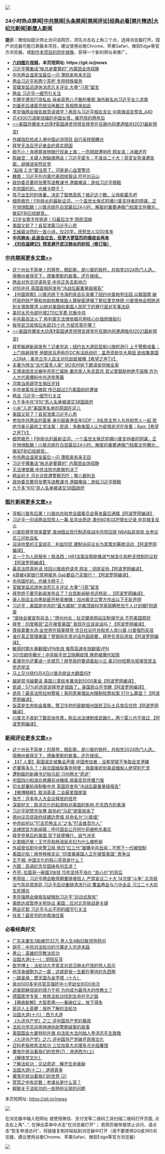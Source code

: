 ![](https://raw.githubusercontent.com/fqnews/bnews/master/64photo/fqnews-qr.jpg)

<div id="tt">
<h3>24小时热点禁闻|<a href="#%E4%B8%AD%E5%85%B1%E7%A6%81%E9%97%BB%E6%9B%B4%E5%A4%9A%E6%96%87%E7%AB%A0">中共禁闻</a>|<a href="#%E5%9B%BE%E7%89%87%E6%96%B0%E9%97%BB%E6%9B%B4%E5%A4%9A%E6%96%87%E7%AB%A0">头条禁闻</a>|<a href="#%E6%96%B0%E9%97%BB%E8%AF%84%E8%AE%BA%E6%9B%B4%E5%A4%9A%E6%96%87%E7%AB%A0">禁闻评论|<a href="#%E5%BF%85%E7%9C%8B%E7%BB%8F%E5%85%B8%E5%A5%BD%E6%96%87">经典必看|<a href="/video.md#%E7%A6%81%E7%89%87%E7%B2%BE%E9%80%89">禁片精选</a>|<a href="https://github.com/fqnews/djy/blob/master/gb/nf1351518.md#1">大纪元新闻</a>|<a href="https://github.com/fqnews/ntdtv/blob/master/gb/prog204.md#1">新唐人新闻</a></h3>
<div><b>提示：</b>微信如提示停止访问该网页，须先点击右上角三个点，选择浏览器打开。国产浏览器可能已屏蔽本项目，建议使用谷歌Chrome、苹果Safari、微软Edge等官方浏览器。或<a href="https://github.com/fqnews/bnews/blob/master/%E5%88%B6%E4%BD%9Cgit%E7%A6%81%E9%97%BB%E9%95%9C%E5%83%8F.md">制作本项目的同步镜像</a>，获得一个新的网址来推广。</div>
<ul>
<li><b><a href="http://d1.bdrive.tk/64.mp4" target="_blank">六四图片视频</a>，本页短网址: https://git.io/jnews</b></li>
<li><a href="/cbnews/20210306/1499757.md">习近平摞重话“帐总是要算的” 内蒙团全场寂静</a></li>
<li><a href="/cbnews/20210306/1499758.md">中共两会温家宝最后一问 薄熙来有来无回</a></li>
<li><a href="/cbnews/20210306/1499669.md">两会习近平有两个茶杯 专用特殊服务</a></li>
<li><a href="/topimagenews/20210306/1499662.md">官媒发延迟退休消息忘关评论 大量“刁民”留言</a></li>
<li><a href="/cbnews/20210306/1499864.md">两会 习近平一细节引关注</a></li>
<li><a href="/cbnews/20210306/1499683.md">牛腾宇遭吊打烧私处 母亲获悉儿子酷刑晕倒 海外联名向习近平女儿求救</a></li>
<li><a href="/lifebaike/20210306/1499819.md">刘备死后诸葛亮就没再赢过 真相原来如此</a></li>
<li><a href="/comments/20210307/1499952.md">李克强两会报告故意读错字？再现与习近平相左言论 中南海谣言预言_440</a></li>
<li><a href="/lifebaike/20210306/1499744.md">花4300万进斯坦福的中国女孩，被开除的两年后</a></li>
<li><a href="/comments/20210307/1499972.md">🔥🔥美国将爆发大动荡❓英国通灵师预言拜登在任期内将遭遇暗杀❗2021最新预言❗</a></li>
<li><a href="/cbnews/20210306/1499678.md">外媒指肛检成入境中国必测项目 自行采样图曝光</a></li>
<li><a href="/comments/20210307/1499936.md">拜登无法召开记者会的真实原因</a></li>
<li><a href="/cbnews/20210306/1499707.md">胆不小！肯德基食物银行现身上海：一亮相就遭哄抢 网友讽：冰箱还在</a></li>
<li><a href="/bannedvideo/20210306/1499812.md">陈破空：关键人物缺席两会！习近平密令：不准谈二十大！获奖女导演遭告密。胡锡进突然反党</a></li>
<li><a href="/comments/20210307/1499938.md">“起夜 2 次”要注意了，可能是心血管警讯</a></li>
<li><a href="/comments/20210306/1499853.md">魏晋：习近平在内蒙代表团放狠话 吓坏刘云山</a></li>
<li><a href="/cbnews/20210306/1499735.md">政协委员要将张謇写进教课书 港媒嘲讽：是给习近平擦鞋</a></li>
<li><a href="/topimagenews/20210306/1499666.md">中共国吃的，也被卡脖子？</a></li>
<li><a href="/lifebaike/20210307/1499960.md">孩子出生时的体重，决定了智商高低？接近这个数，父母偷着乐吧</a></li>
<li><a href="/comments/20210306/1499759.md">细思极恐！FBI局长的最新证词，一个盖世太保式抓捕川普支持者的阴谋，正在悄悄酝酿！川普总统在白宫最后24小时，解密的重要通俄门档案文件曝光，做实FBI已经蜕变。</a></li>
<li><a href="/yule/20210306/1499746.md">22岁女歌手传猝逝！IG最后文字 网民泪崩</a></li>
<li><a href="/cbnews/20210306/1499849.md">美国又软了？县官泄露习近平心思</a></li>
<li><a href="/lifebaike/20210306/1499718.md">王维最淡然的一首小诗，仅20字，抚慰世人1200多年</a></li>
<li><b><a href="/comments/20200211/1275071.md" target="_blank">中共肺炎-此波会过去，但更大更猛烈的瘟疫会再来</a></b></li>
<li><b><a href="/comments/20200207/1272816.md" target="_blank">《刘伯温碑记》预言避开武汉肺炎的妙招（修订版）</a></b></li>
</ul>
</div>

<div class="catlist">
<h3><a href="/cbnews/" target="_blank">中共禁闻</a><span><a href="/cbnews/" target="_blank" rel="nofollow">更多文章>></a></span></h3>
<ul>
<li><a href="/comments/20210307/1500151.md" target="_blank">这个州长不简单！怼拜登，晒彭斯，是川普的铁杆，共和党2024热门人选。得佛州者得天下，德桑蒂斯的故事，还在继续。</a></li>
<li><a href="/cbnews/20210307/1500068.md" target="_blank">两会对外交评语有变 中共正失去影响力</a></li>
<li><a href="/cbnews/20210307/1500067.md" target="_blank">对抗中共 英国首相将发布“冷战后最重量级报告”</a></li>
<li><a href="/comments/20210307/1500033.md" target="_blank">【中国观察】川普总统下令海豹突击队突袭了纽约州查帕夸庄园 以叛国罪 破坏政府财产罪和协助和教唆敌人罪秘密逮捕了希拉里克林顿 川普很快会把她送到关塔那摩湾 以她对美国和美国人民犯下的罪行面对军事法庭</a></li>
<li><a href="/cbnews/20210307/1500019.md" target="_blank">美印太司令部吁增270亿军费 抗衡中共</a></li>
<li><a href="/cbnews/20210307/1500006.md" target="_blank">中共最高法火了 称判案无法律依据可用核心价值观做指引</a></li>
<li><a href="/cbnews/20210307/1500005.md" target="_blank">报导武汉疫情后失踪25个月 方斌究竟在哪？</a></li>
<li><a href="/comments/20210307/1499972.md" target="_blank">🔥🔥美国将爆发大动荡❓英国通灵师预言拜登在任期内将遭遇暗杀❗2021最新预言❗</a></li>
<li><a href="/comments/20210307/1499966.md" target="_blank">拜登躲避新闻发布？记者穷追；纽约五大道巨型挺川旗帜游行 上千警察戒备；上门挑衅拜登  伊朗民兵声称在DC有活跃组织；盖茨资助华大基因 欲收集美国人DNA；奥克兰华人店主对抗劫匪被捕【希望之声TV】</a></li>
<li><a href="/cbnews/20210307/1499930.md" target="_blank">夫妻为想当“古代富贵人家” 拐2农村娃下跪请安伺候全家</a></li>
<li><a href="/comments/20210306/1499884.md" target="_blank">王靖渝因言论被中共死亡威胁 重庆家人失去音讯 其父曾鼓励他绝不屈服 作为人大代表爆料中共选举黑幕</a></li>
<li><a href="/cbnews/20210306/1499874.md" target="_blank">河南当局逼学生捐压岁钱</a></li>
<li><a href="/cbnews/20210306/1499865.md" target="_blank">中共骇客攻击微软 传已超过2万美国组织遭骇</a></li>
<li><a href="/cbnews/20210306/1499864.md" target="_blank">两会 习近平一细节引关注</a></li>
<li><a href="/cbnews/20210306/1499858.md" target="_blank">九千多中共“610”恶人名单被递交38国政府</a></li>
<li><a href="/cbnews/20210306/1499850.md" target="_blank">小米“入选”美国黑名单的原因在这儿</a></li>
<li><a href="/cbnews/20210306/1499849.md" target="_blank">美国又软了？县官泄露习近平心思</a></li>
<li><a href="/comments/20210306/1499828.md" target="_blank">参加中共两会的富豪 身价超香港去年GDP； 8名民主党人与共和党人一起 拒绝15美元最低工资法案；民调：多数美国人认为疫情状况在改善；8am【希望之声TV】</a></li>
<li><a href="/comments/20210306/1499759.md" target="_blank">细思极恐！FBI局长的最新证词，一个盖世太保式抓捕川普支持者的阴谋，正在悄悄酝酿！川普总统在白宫最后24小时，解密的重要通俄门档案文件曝光，做实FBI已经蜕变。</a></li>
<li><a href="/cbnews/20210306/1499758.md" target="_blank">中共两会温家宝最后一问 薄熙来有来无回</a></li>
<li><a href="/cbnews/20210306/1499757.md" target="_blank">习近平摞重话“帐总是要算的” 内蒙团全场寂静</a></li>
<li><a href="/cbnews/20210306/1499753.md" target="_blank">无法律依据 中共法院也能做判决了</a></li>
<li><a href="/cbnews/20210306/1499739.md" target="_blank">两会前夕 河北访民遭警察恐吓：哪儿都别去</a></li>
<li><a href="/cbnews/20210306/1499735.md" target="_blank">政协委员要将张謇写进教课书 港媒嘲讽：是给习近平擦鞋</a></li>
<li><a href="/cbnews/20210306/1499720.md" target="_blank">九千多“610”恶人名单被递交38国政府</a></li>

</ul>
</div>
<div class="catlist">
<h3><a href="/topimagenews/" target="_blank">图片新闻</a><span><a href="/topimagenews/" target="_blank" rel="nofollow">更多文章>></a></span></h3>
<ul>
<li><a href="/topimagenews/20210307/1500094.md" target="_blank">背叛川普有后果！川普向共和党全国委员会等发最后通牒【阿波罗网编译】</a></li>
<li><a href="/topimagenews/20210307/1500018.md" target="_blank">习近平一句话两会现惊人一幕 反共出奇迹 澳创60年GDP增长记录 中共报复反火</a></li>
<li><a href="/topimagenews/20210306/1499803.md" target="_blank">川普批拜登带来噩梦 澳洲倡议现代制造挑战中共供应链 NBA拟返央视 女参议员三问批自私</a></li>
<li><a href="/topimagenews/20210306/1499727.md" target="_blank">沼泽地里的王室成员：利兹切尼 建制派前议长为其策划筹款活动 【阿波罗网编译】</a></li>
<li><a href="/topimagenews/20210306/1499712.md" target="_blank">又一个为人民服务！佩洛西：HR1法案会帮助推进气候变化和枪支控制的议程【阿波罗网编译】</a></li>
<li><a href="/topimagenews/20210306/1499705.md" target="_blank">最高法院真听话 驳回川普政府请求 网友：彻底妥协【阿波罗网编译】</a></li>
<li><a href="/topimagenews/20210306/1499676.md" target="_blank">4周被4家银行禁用服务 Gab要自己买银行！【阿波罗网编译】</a></li>
<li><a href="/topimagenews/20210306/1499666.md" target="_blank">中共国吃的，也被卡脖子？</a></li>
<li><a href="/topimagenews/20210306/1499662.md" target="_blank">官媒发延迟退休消息忘关评论 大量“刁民”留言</a></li>
<li><a href="/topimagenews/20210306/1499649.md" target="_blank">拜登终于要开新闻发布会了？白宫新闻秘书这样说&#8230;【阿波罗网编译】</a></li>
<li><a href="/topimagenews/20210306/1499615.md" target="_blank">唐人街店主向黑劫匪开枪竟被捕！加州奥克兰警方作出以下无耻声明</a></li>
<li><a href="/topimagenews/20210306/1499563.md" target="_blank">习近平：美国是中共的“最大威胁” 华裔顶级科学家隐瞒参加千人计划被FBI调查</a></li>
<li><a href="/topimagenews/20210306/1499539.md" target="_blank">“很快会被宣布非法！”德州州长：社交媒体网站压制保守派 不符美国原则</a></li>
<li><a href="/topimagenews/20210305/1499286.md" target="_blank">拜登：印度移民&#8221;正在接管美国” 我现在应该说话吗？【阿波罗网编译】</a></li>
<li><a href="/topimagenews/20210305/1499168.md" target="_blank">蓬佩奥要大选:全世界在掂量拜登 华日社论吁共和党人弃川普,川普强烈反驳</a></li>
<li><a href="/topimagenews/20210305/1499166.md" target="_blank">谁在真正管理美国？贺锦丽负责对话外国政要，拜登负责玩游戏【阿波罗网编译】</a></li>
<li><a href="/comments/20210305/1485911.md" target="_blank">敏感时期大量翻墙VPN失效 推荐高速有效翻墙VPN</a></li>
<li><a href="/topimagenews/20210305/1498891.md" target="_blank">301页邮件曝光！中共联手世卫隐瞒疫情 佛奇被爆也知情</a></li>
<li><a href="/topimagenews/20210305/1498844.md" target="_blank">麦康奈尔还要进一步就范？拜登政府要调查赵小兰 美20州检察长拒接受民主党选举法</a></li>
<li><a href="/comments/20210304/1484906.md" target="_blank">马上见分晓❗3月4日川普总统会大翻盘吗❓</a></li>
<li><a href="/topimagenews/20210304/1497754.md" target="_blank">越是禁书越要读 美国儿童绘本暴涨到5000美金【阿波罗网编译】</a></li>
<li><a href="/topimagenews/20210304/1497751.md" target="_blank">民调：57%的选民说拜登走错路了，美国民众在觉醒【阿波罗网编译】</a></li>
<li><a href="/topimagenews/20210303/1497737.md" target="_blank">诡异？最高法院拉响警报！竟同意审理此州限制投票权案 打什么算盘？【阿波罗网编译】</a></li>
<li><a href="/topimagenews/20210303/1497670.md" target="_blank">饭菜是生肉和金属屑，警卫华府的密歇根州国民卫队士兵食后住院【阿波罗网编译】</a></li>
<li><a href="/topimagenews/20210303/1497668.md" target="_blank">川普次子收到了数百张传票，称左派法律制度武器化，两个婴儿也不放过 【阿波罗网编译】</a></li>

</ul>
</div>
<div class="catlist">
<h3><a href="/comments/" target="_blank">新闻评论</a><span><a href="/comments/" target="_blank" rel="nofollow">更多文章>></a></span></h3>
<ul>
<li><a href="/comments/20210307/1500151.md" target="_blank">这个州长不简单！怼拜登，晒彭斯，是川普的铁杆，共和党2024热门人选。得佛州者得天下，德桑蒂斯的故事，还在继续。</a></li>
<li><a href="/comments/20210307/1500137.md" target="_blank">【47 人案】英国诺定咸集会声援 中国参加者﹕没希望就不争取会变港猪</a></li>
<li><a href="/comments/20210307/1500136.md" target="_blank">还要等多久？！联合国缅甸事务特使：我直接听到来自缅甸人绝望的乞求</a></li>
<li><a href="/comments/20210307/1500135.md" target="_blank">遭制裁的新疆书记拍马屁∶习创两大“奇迹”</a></li>
<li><a href="/comments/20210307/1500134.md" target="_blank">中国四川和湖北再爆非洲猪瘟 病毒变异传播力强</a></li>
<li><a href="/comments/20210307/1500132.md" target="_blank">印太部署航母制衡中共 英国将发布“冷战后最重量级报告”</a></li>
<li><a href="/comments/20210307/1500129.md" target="_blank">【微博精粹】取消英语 二会最爱国提案</a></li>
<li><a href="/comments/20210307/1500128.md" target="_blank">张杰：评本年人大会议释放的信号</a></li>
<li><a href="/comments/20210307/1500127.md" target="_blank">深度好文：取消文化的起源和对美国的影响 在东西方的表演</a></li>
<li><a href="/comments/20210307/1500126.md" target="_blank">习近平刚赞完张謇 政协的“马屁”提案就来了</a></li>
<li><a href="/comments/20210307/1500110.md" target="_blank">德州议员促政府续建边界墙 并命名为“川普墙”</a></li>
<li><a href="/comments/20210307/1500105.md" target="_blank">中共如何以“打击恐怖主义”之名“打击维吾尔人”</a></li>
<li><a href="/comments/20210307/1500104.md" target="_blank">法律团官方新闻稿：呼吁国会公开阿什莉被枪杀事实</a></li>
<li><a href="/comments/20210307/1500103.md" target="_blank">拜登登基后的美国 现下妖孽横行，妖气冲天</a></li>
<li><a href="/comments/20210307/1500102.md" target="_blank">比窦娥还冤！王守亮和杨淑辰夫妇为什么被枪毙</a></li>
<li><a href="/comments/20210307/1500086.md" target="_blank">外祖曾任职中央警卫局 旅日“红三代”屡曝中共丑闻：不想下一代被控制</a></li>
<li><a href="/comments/20210307/1500085.md" target="_blank">美国沦陷！拜登种族言论 “印度裔美国人正在接管美国” 惹争议</a></li>
<li><a href="/comments/20210307/1500075.md" target="_blank">王干城: 中国文化的核心究竟是什么？</a></li>
<li><a href="/comments/20210307/1500074.md" target="_blank">方圆：高调纪念华国锋有何玄虚？</a></li>
<li><a href="/comments/20210307/1500073.md" target="_blank">齐亮: 拉面哥一碗面3块钱 15年坚持不涨价 “良心价”的背后</a></li>
<li><a href="/comments/20210307/1500064.md" target="_blank">李燕铭：习近平两会敏感期重提接班人 严禁妄议二十大 14次提“斗争” 北京政治气氛非常诡异 习近平启动重磅清洗行动 覆盖两会与六中全会 习江二十大前生死搏杀</a></li>
<li><a href="/comments/20210307/1500060.md" target="_blank">李克强两会做报告疑暗批习近平“运动式脱贫”</a></li>
<li><a href="/comments/20210307/1500059.md" target="_blank">美欧达成暂停关税协议 美国：应对北京挑战是关键</a></li>
<li><a href="/comments/20210307/1500050.md" target="_blank">两会花絮 习近平与众不同的细节引关注</a></li>
<li><a href="/comments/20210307/1500049.md" target="_blank">扶贫？最贫穷的中南海住客</a></li>

</ul>
</div>

<div class="catlist">
<h3>必看经典好文</h3>
<ul>
<li><a href="/cbnews/20200611/1343037.md" target="_blank">广东夫妻生3胎被罚32万 黑人生4胎妇联领导慰问</a></li>
<li><a href="/cbnews/20200720/1363328.md" target="_blank">胡平：中共对法轮功的污蔑走入穷途末路</a></li>
<li><a href="/comments/20200313/1292991.md" target="_blank">愚公：英雄的宗教法轮功</a></li>
<li><a href="/cbnews/20180317/915893.md" target="_blank">治国大道(十一)：阴阳反背</a></li>
<li><a href="/comments/20200820/1382989.md" target="_blank">医学博士：法轮功九字真言对武汉肺炎疗效的惊人启示</a></li>
<li><a href="/topimagenews/20210219/1489990.md" target="_blank">他浑身细胞为之一震：这就是我一生都在等待的东西啊</a></li>
<li><a href="/topimagenews/20180327/919935.md" target="_blank">一路圣缘：摩天国与金字塔（十九）</a></li>
<li><a href="/comments/20200704/783272.md" target="_blank">泉州500多中共官员强奸中小学幼女8000余次</a></li>
<li><a href="/comments/20200622/1346846.md" target="_blank">迫害耶稣信徒的得力干将  为何成为最伟大的传教士？</a></li>
<li><a href="/comments/20200607/783186.md" target="_blank">德国医学专家：修炼法轮功找到生命升华之路</a></li>
<li><a href="/comments/20201217/1449706.md" target="_blank">【典故新解】大智若愚——看破红尘，放下得失</a></li>
<li><a href="/ccpdope/20200729/1369047.md" target="_blank">民运人士高健：我所了解的法轮功</a></li>
<li><a href="/comments/20201110/1428663.md" target="_blank">治国大道(十六)：西方大道</a></li>
<li><a href="/bookonline/20131116/201054.md" target="_blank">《九评共产党》之三 评中国共产党的暴政</a></li>
<li><a href="/cbnews/20170626/780479.md" target="_blank">法轮功学员运用神通协助警察破案的故事</a></li>
<li><a href="/comments/20200516/1329276.md" target="_blank">美国国会大厦特别升旗 向法轮大法创始人李洪志先生致敬</a></li>
<li><a href="/bookonline/20131116/201050.md" target="_blank">《九评共产党》之六 评中国共产党破坏民族文化</a></li>
<li><a href="/comments/20200531/1337359.md" target="_blank">日料老板修炼法轮功 三位加拿大总理多次光临餐馆</a></li>
<li><a href="/topimagenews/20180527/948369.md" target="_blank">魔鬼在统治着我们的世界(7)：渗透西方(上)</a></li>
<li><a href="/bookwiki/20130610/138400.md" target="_blank">《解体党文化》</a></li>
<li><a href="/comments/20200307/1289968.md" target="_blank">了解法轮功：见证奇迹　解开生命奥秘</a></li>
<li><a href="/cbnews/20180318/916241.md" target="_blank">治国大道(十二)：道德真鉴</a></li>
<li><a href="/topimagenews/20180520/944940.md" target="_blank">魔鬼在统治着我们的世界 (2)</a></li>
<li><a href="/tculture/20200812/1378929.md" target="_blank">冥冥之中有定数：参谋长是什么官？</a></li>
<li><a href="/comments/20190417/1114875.md" target="_blank">聊聊关于法轮功的一些特别尖锐的问题</a></li>

</ul>
</div>

本页短网址: https://git.io/jnews

![](https://raw.githubusercontent.com/fqnews/bnews/master/64photo/fqnews-qr.jpg)

在浏览器中输入短网址 或使用微信、支付宝等二维码工具扫描二维码打开页面, 点击右上角"...", 在弹出菜单中点击“在浏览器打开”； 若网页被举报禁止访问，请点击“恢复申请访问”，将链接复制并粘贴到浏览器中打开（请不要使用QQ或360浏览器，建议使用谷歌Chrome、苹果Safari、微软Edge等官方浏览器）

![](https://raw.githubusercontent.com/fqnews/bnews/master/64photo/wx.jpg)